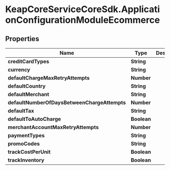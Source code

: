 # KeapCoreServiceCoreSdk.ApplicationConfigurationModuleEcommerce

## Properties

Name | Type | Description | Notes
------------ | ------------- | ------------- | -------------
**creditCardTypes** | **String** |  | [optional] 
**currency** | **String** |  | [optional] 
**defaultChargeMaxRetryAttempts** | **Number** |  | [optional] 
**defaultCountry** | **String** |  | [optional] 
**defaultMerchant** | **String** |  | [optional] 
**defaultNumberOfDaysBetweenChargeAttempts** | **Number** |  | [optional] 
**defaultTax** | **String** |  | [optional] 
**defaultToAutoCharge** | **Boolean** |  | [optional] 
**merchantAccountMaxRetryAttempts** | **Number** |  | [optional] 
**paymentTypes** | **String** |  | [optional] 
**promoCodes** | **String** |  | [optional] 
**trackCostPerUnit** | **Boolean** |  | [optional] 
**trackInventory** | **Boolean** |  | [optional] 


